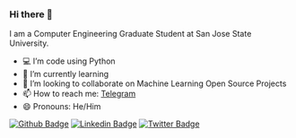 ### Hi there 👋

I am a Computer Engineering Graduate Student at San Jose State University. 

- :computer: I’m code using Python
- 🌱 I’m currently learning 
- 👯 I’m looking to collaborate on Machine Learning Open Source Projects
- 📫 How to reach me: [Telegram](https://t.me/chaitanya_kasaraneni)
- 😄 Pronouns: He/Him

[![Github Badge](https://img.shields.io/badge/-Github-000?style=flat-square&logo=Github&logoColor=white&link=https://github.com/leticiacamposs2)](https://github.com/chaitanyakasaraneni)
[![Linkedin Badge](https://img.shields.io/badge/-LinkedIn-blue?style=flat-square&logo=Linkedin&logoColor=white&link=https://www.linkedin.com/in/leticiacamposs/)](https://linkedin.com/in/chaitanyakasaraneni)
[![Twitter Badge](https://img.shields.io/badge/-Twitter-1ca0f1?style=flat-square&labelColor=1ca0f1&logo=twitter&logoColor=white&link=https://twitter.com/leehcamposs2)](https://twitter.com/chaitanya_kck)
